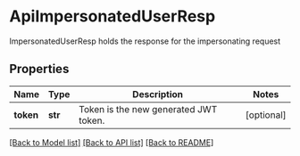 # ApiImpersonatedUserResp

ImpersonatedUserResp holds the response for the impersonating request

## Properties
Name | Type | Description | Notes
------------ | ------------- | ------------- | -------------
**token** | **str** | Token is the new generated JWT token.  | [optional] 

[[Back to Model list]](../README.md#documentation-for-models) [[Back to API list]](../README.md#documentation-for-api-endpoints) [[Back to README]](../README.md)


